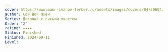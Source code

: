 ```yaml
---
cover: https://www.mann-ivanov-ferber.ru/assets/images/covers/04/30604/1.00x-thumb.png
author: Сон Вон Пхен
Series: Девочка с лисьим хвостом
Order: "2"
rating: ★★★★
Status: Finished
Finished: 2024-09-11
Level:
---
```








